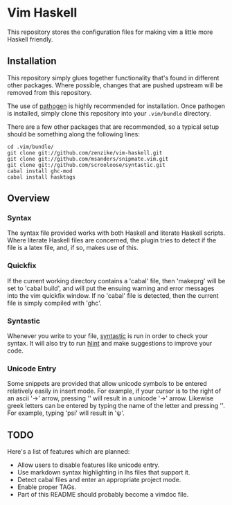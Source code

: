 Vim Haskell
===========

This repository stores the configuration files for making vim a little more
Haskell friendly.

Installation
------------

This repository simply glues together functionality that's found in different
other packages. Where possible, changes that are pushed upstream will be
removed from this repository.

The use of [pathogen](http://github.com/tpope/vim-pathogen/) is highly
recommended for installation. Once pathogen is installed, simply clone
this repository into your `.vim/bundle` directory.

There are a few other packages that are recommended, so a typical setup should
be something along the following lines:

    cd .vim/bundle/
    git clone git://github.com/zenzike/vim-haskell.git
    git clone git://github.com/msanders/snipmate.vim.git
    git clone git://github.com/scrooloose/syntastic.git
    cabal install ghc-mod
    cabal install hasktags

Overview
--------

### Syntax

The syntax file provided works with both Haskell and literate Haskell scripts.
Where literate Haskell files are concerned, the plugin tries to detect if
the file is a latex file, and, if so, makes use of this.

### Quickfix

If the current working directory contains a 'cabal' file, then 'makeprg' will be
set to 'cabal build', and will put the ensuing warning and error messages into
the vim quickfix window. If no 'cabal' file is detected, then the current file
is simply compiled with 'ghc'.

### Syntastic

Whenever you write to your file,
[syntastic](https://github.com/scrooloose/syntastic/) is run in order to check
your syntax. It will also try to run
[hlint](http://hackage.haskell.org/package/hlint/) and make suggestions to
improve your code.

### Unicode Entry

Some snippets are provided that allow unicode symbols to be entered relatively
easily in insert mode. For example, if your cursor is to the right of an ascii
'->' arrow, pressing '<TAB>' will result in a unicode '→' arrow. Likewise greek
letters can be entered by typing the name of the letter and pressing '<TAB>'.
For example, typing 'psi<TAB>' will result in 'ψ'.


TODO
----

Here's a list of features which are planned:

* Allow users to disable features like unicode entry.
* Use markdown syntax highlighting in lhs files that support it.
* Detect cabal files and enter an appropriate project mode.
* Enable proper TAGs.
* Part of this README should probably become a vimdoc file.

